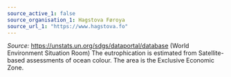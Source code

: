 ```yaml
---
source_active_1: false
source_organisation_1: Hagstova Føroya
source_url_1: "https://www.hagstova.fo"
---
```


*Source:* https://unstats.un.org/sdgs/dataportal/database (World Environment Situation Room)
The eutrophication is estimated from Satellite-based assessments of ocean colour. The area is the Exclusive Economic Zone.
